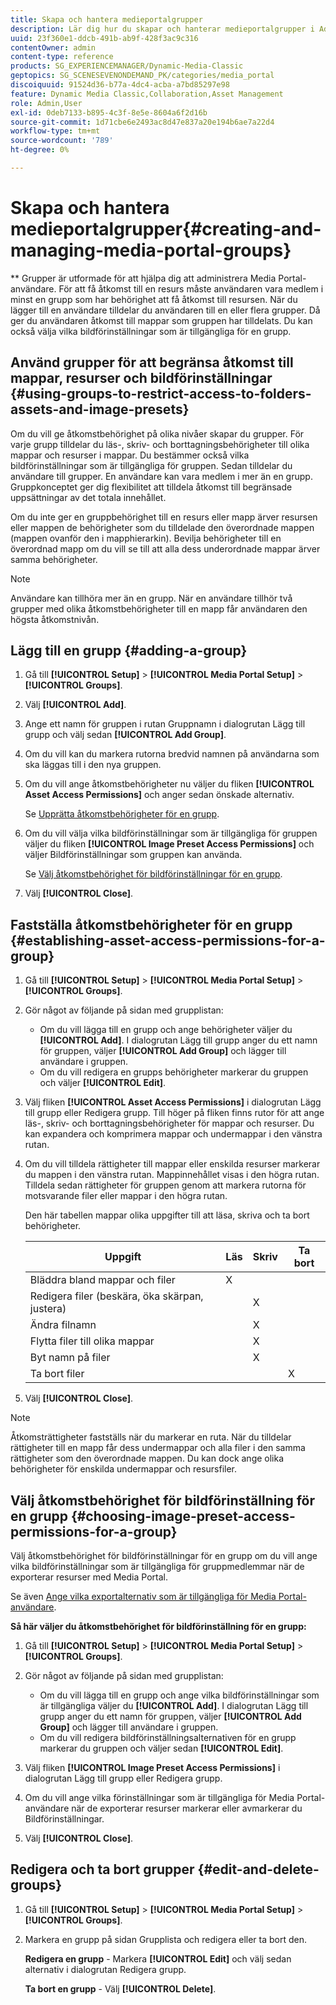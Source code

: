 ```yaml
---
title: Skapa och hantera medieportalgrupper
description: Lär dig hur du skapar och hanterar medieportalgrupper i Adobe Dynamic Media Classic.
uuid: 23f360e1-ddcb-491b-ab9f-428f3ac9c316
contentOwner: admin
content-type: reference
products: SG_EXPERIENCEMANAGER/Dynamic-Media-Classic
geptopics: SG_SCENESEVENONDEMAND_PK/categories/media_portal
discoiquuid: 91524d36-b77a-4dc4-acba-a7bd85297e98
feature: Dynamic Media Classic,Collaboration,Asset Management
role: Admin,User
exl-id: 0deb7133-b895-4c3f-8e5e-8604a6f2d16b
source-git-commit: 1d71cbe6e2493ac8d47e837a20e194b6ae7a22d4
workflow-type: tm+mt
source-wordcount: '789'
ht-degree: 0%

---
```


# Skapa och hantera medieportalgrupper{#creating-and-managing-media-portal-groups}

** Grupper är utformade för att hjälpa dig att administrera Media Portal-användare. För att få åtkomst till en resurs måste användaren vara medlem i minst en grupp som har behörighet att få åtkomst till resursen. När du lägger till en användare tilldelar du användaren till en eller flera grupper. Då ger du användaren åtkomst till mappar som gruppen har tilldelats. Du kan också välja vilka bildförinställningar som är tillgängliga för en grupp.

## Använd grupper för att begränsa åtkomst till mappar, resurser och bildförinställningar {#using-groups-to-restrict-access-to-folders-assets-and-image-presets}

Om du vill ge åtkomstbehörighet på olika nivåer skapar du grupper. För varje grupp tilldelar du läs-, skriv- och borttagningsbehörigheter till olika mappar och resurser i mappar. Du bestämmer också vilka bildförinställningar som är tillgängliga för gruppen. Sedan tilldelar du användare till grupper. En användare kan vara medlem i mer än en grupp. Gruppkonceptet ger dig flexibilitet att tilldela åtkomst till begränsade uppsättningar av det totala innehållet.

Om du inte ger en gruppbehörighet till en resurs eller mapp ärver resursen eller mappen de behörigheter som du tilldelade den överordnade mappen (mappen ovanför den i mapphierarkin). Bevilja behörigheter till en överordnad mapp om du vill se till att alla dess underordnade mappar ärver samma behörigheter.

>[!NOTE]
>
>Användare kan tillhöra mer än en grupp. När en användare tillhör två grupper med olika åtkomstbehörigheter till en mapp får användaren den högsta åtkomstnivån.

## Lägg till en grupp {#adding-a-group}

1. Gå till **[!UICONTROL Setup]** > **[!UICONTROL Media Portal Setup]** > **[!UICONTROL Groups]**.
1. Välj **[!UICONTROL Add]**.
1. Ange ett namn för gruppen i rutan Gruppnamn i dialogrutan Lägg till grupp och välj sedan **[!UICONTROL Add Group]**.
1. Om du vill kan du markera rutorna bredvid namnen på användarna som ska läggas till i den nya gruppen.
1. Om du vill ange åtkomstbehörigheter nu väljer du fliken **[!UICONTROL Asset Access Permissions]** och anger sedan önskade alternativ.

   Se [Upprätta åtkomstbehörigheter för en grupp](creating-media-portal-groups.md#establishing_asset_access_permissions_for_a_group).

1. Om du vill välja vilka bildförinställningar som är tillgängliga för gruppen väljer du fliken **[!UICONTROL Image Preset Access Permissions]** och väljer Bildförinställningar som gruppen kan använda.

   Se [Välj åtkomstbehörighet för bildförinställningar för en grupp](creating-media-portal-groups.md#choosing_image_preset_access_permissions_for_a_group).

1. Välj **[!UICONTROL Close]**.

## Fastställa åtkomstbehörigheter för en grupp {#establishing-asset-access-permissions-for-a-group}

1. Gå till **[!UICONTROL Setup]** > **[!UICONTROL Media Portal Setup]** > **[!UICONTROL Groups]**.
1. Gör något av följande på sidan med grupplistan:

   * Om du vill lägga till en grupp och ange behörigheter väljer du **[!UICONTROL Add]**. I dialogrutan Lägg till grupp anger du ett namn för gruppen, väljer **[!UICONTROL Add Group]** och lägger till användare i gruppen.
   * Om du vill redigera en grupps behörigheter markerar du gruppen och väljer **[!UICONTROL Edit]**.

1. Välj fliken **[!UICONTROL Asset Access Permissions]** i dialogrutan Lägg till grupp eller Redigera grupp. Till höger på fliken finns rutor för att ange läs-, skriv- och borttagningsbehörigheter för mappar och resurser. Du kan expandera och komprimera mappar och undermappar i den vänstra rutan.
1. Om du vill tilldela rättigheter till mappar eller enskilda resurser markerar du mappen i den vänstra rutan. Mappinnehållet visas i den högra rutan. Tilldela sedan rättigheter för gruppen genom att markera rutorna för motsvarande filer eller mappar i den högra rutan.

   Den här tabellen mappar olika uppgifter till att läsa, skriva och ta bort behörigheter.

   | Uppgift | Läs | Skriv | Ta bort |
   | --- | --- | --- | --- |
   | Bläddra bland mappar och filer | X |  |  |
   | Redigera filer (beskära, öka skärpan, justera) |  | X |  |
   | Ändra filnamn |  | X |  |
   | Flytta filer till olika mappar |  | X |  |
   | Byt namn på filer |  | X |  |
   | Ta bort filer |  |  | X |

1. Välj **[!UICONTROL Close]**.

>[!NOTE]
>
>Åtkomsträttigheter fastställs när du markerar en ruta. När du tilldelar rättigheter till en mapp får dess undermappar och alla filer i den samma rättigheter som den överordnade mappen. Du kan dock ange olika behörigheter för enskilda undermappar och resursfiler.

## Välj åtkomstbehörighet för bildförinställning för en grupp {#choosing-image-preset-access-permissions-for-a-group}

Välj åtkomstbehörighet för bildförinställningar för en grupp om du vill ange vilka bildförinställningar som är tillgängliga för gruppmedlemmar när de exporterar resurser med Media Portal.

Se även [Ange vilka exportalternativ som är tillgängliga för Media Portal-användare](specifying-export-options-available-media.md#specifying_export_options_available_to_media_portal_users).

**Så här väljer du åtkomstbehörighet för bildförinställning för en grupp:**

1. Gå till **[!UICONTROL Setup]** > **[!UICONTROL Media Portal Setup]** > **[!UICONTROL Groups]**.
1. Gör något av följande på sidan med grupplistan:

   * Om du vill lägga till en grupp och ange vilka bildförinställningar som är tillgängliga väljer du **[!UICONTROL Add]**. I dialogrutan Lägg till grupp anger du ett namn för gruppen, väljer **[!UICONTROL Add Group]** och lägger till användare i gruppen.
   * Om du vill redigera bildförinställningsalternativen för en grupp markerar du gruppen och väljer sedan **[!UICONTROL Edit]**.

1. Välj fliken **[!UICONTROL Image Preset Access Permissions]** i dialogrutan Lägg till grupp eller Redigera grupp.
1. Om du vill ange vilka förinställningar som är tillgängliga för Media Portal-användare när de exporterar resurser markerar eller avmarkerar du Bildförinställningar.
1. Välj **[!UICONTROL Close]**.

## Redigera och ta bort grupper {#edit-and-delete-groups}

1. Gå till **[!UICONTROL Setup]** > **[!UICONTROL Media Portal Setup]** > **[!UICONTROL Groups]**.
1. Markera en grupp på sidan Grupplista och redigera eller ta bort den.

   **Redigera en grupp** - Markera  **[!UICONTROL Edit]** och välj sedan alternativ i dialogrutan Redigera grupp.

   **Ta bort en grupp**  - Välj  **[!UICONTROL Delete]**.

